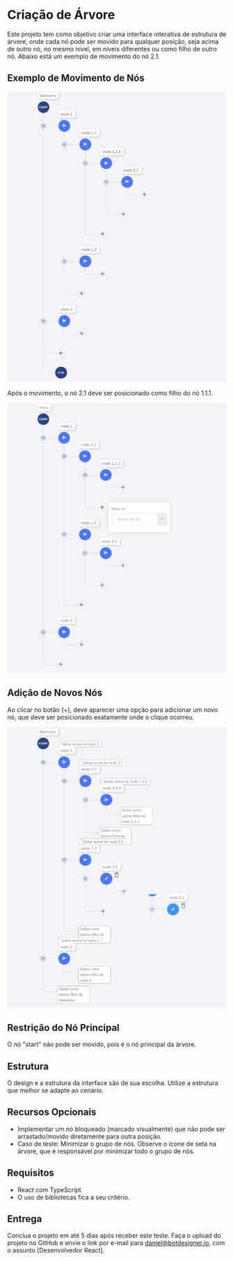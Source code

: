 # Criação de Árvore

Este projeto tem como objetivo criar uma interface interativa de estrutura de árvore, onde cada nó pode ser movido para qualquer posição, seja acima de outro nó, no mesmo nível, em níveis diferentes ou como filho de outro nó. Abaixo está um exemplo de movimento do nó 2.1.

## Exemplo de Movimento de Nós

![Exemplo](./image1.png)

Após o movimento, o nó 2.1 deve ser posicionado como filho do nó 1.1.1.

![Exemplo](./image2.png)

## Adição de Novos Nós

Ao clicar no botão (+), deve aparecer uma opção para adicionar um novo nó, que deve ser posicionado exatamente onde o clique ocorreu.

![Exemplo](./image3.png)

## Restrição do Nó Principal

O nó "start" não pode ser movido, pois é o nó principal da árvore.

## Estrutura

O design e a estrutura da interface são de sua escolha. Utilize a estrutura que melhor se adapte ao cenário.

## Recursos Opcionais

- Implementar um nó bloqueado (marcado visualmente) que não pode ser arrastado/movido diretamente para outra posição.
- Caso de teste: Minimizar o grupo de nós. Observe o ícone de seta na árvore, que é responsável por minimizar todo o grupo de nós.

## Requisitos

- React com TypeScript
- O uso de bibliotecas fica a seu critério.

## Entrega

Conclua o projeto em até 5 dias após receber este teste.
Faça o upload do projeto no GitHub e envie o link por e-mail para daniel@botdesigner.io, com o assunto [Desenvolvedor React].
